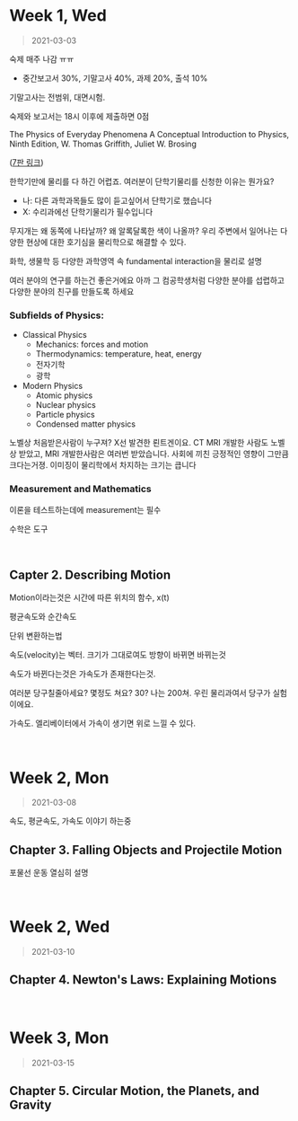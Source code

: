 Week 1, Wed
========
> 2021-03-03

숙제 매주 나감 ㅠㅠ

- 중간보고서 30%, 기말고사 40%, 과제 20%, 출석 10%

기말고사는 전범위, 대면시험.

숙제와 보고서는 18시 이후에 제출하면 0점

The Physics of Everyday Phenomena A Conceptual Introduction to Physics, Ninth Edition, W. Thomas Griffith, Juliet W. Brosing

([7판 링크](https://www.academia.edu/33169902/))

한학기만에 물리를 다 하긴 어렵죠. 여러분이 단학기물리를 신청한 이유는 뭔가요?

- 나: 다른 과학과목들도 많이 듣고싶어서 단학기로 했습니다
- X: 수리과에선 단학기물리가 필수입니다

무지개는 왜 동쪽에 나타날까? 왜 알록달록한 색이 나올까? 우리 주변에서 일어나는
다양한 현상에 대한 호기심을 물리학으로 해결할 수 있다.

화학, 생물학 등 다양한 과학영역 속 fundamental interaction을 물리로 설명

여러 분야의 연구를 하는건 좋은거에요 아까 그 컴공학생처럼 다양한 분야를 섭렵하고
다양한 분야의 친구를 만들도록 하세요

### Subfields of Physics:
- Classical Physics
  - Mechanics: forces and motion
  - Thermodynamics: temperature, heat, energy
  - 전자기학
  - 광학
- Modern Physics
  - Atomic physics
  - Nuclear physics
  - Particle physics
  - Condensed matter physics

노벨상 처음받은사람이 누구져? X선 발견한 뢴트겐이요. CT MRI 개발한 사람도 노벨상
받았고, MRI 개발한사람은 여러번 받았습니다. 사회에 끼친 긍정적인 영향이 그만큼
크다는거졍. 이미징이 물리학에서 차지하는 크기는 큽니다

### Measurement and Mathematics
이론을 테스트하는데에 measurement는 필수

수학은 도구

&nbsp;

## Capter 2. Describing Motion
Motion이라는것은 시간에 따른 위치의 함수, x(t)

평균속도와 순간속도

단위 변환하는법

속도(velocity)는 벡터. 크기가 그대로여도 방향이 바뀌면 바뀌는것

속도가 바뀐다는것은 가속도가 존재한다는것.

여러분 당구칠줄아세요? 몇정도 쳐요? 30? 나는 200쳐. 우린 물리과여서 당구가
실험이에요.

가속도. 엘리베이터에서 가속이 생기면 위로 느낄 수 있다.

&nbsp;

Week 2, Mon
========
> 2021-03-08

속도, 평균속도, 가속도 이야기 하는중

## Chapter 3. Falling Objects and Projectile Motion
포물선 운동 열심히 설명

&nbsp;

Week 2, Wed
========
> 2021-03-10

## Chapter 4. Newton's Laws: Explaining Motions

&nbsp;

Week 3, Mon
========
> 2021-03-15

## Chapter 5. Circular Motion, the Planets, and Gravity
